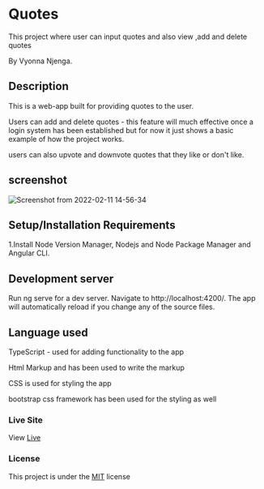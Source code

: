# Quotes

This project where user can input quotes and also view ,add and delete quotes

By Vyonna Njenga.

## Description
This is a web-app built for providing quotes to the user.

Users can  add and delete quotes - this feature will much effective once a login system has been established but for now it just shows a basic example of how the project works.

users can also upvote and downvote quotes that they like or don't like.


## screenshot

![Screenshot from 2022-02-11 14-56-34](https://user-images.githubusercontent.com/93370913/153587463-0349227b-da4a-40e8-87cb-65cd675fb8d0.png)

## Setup/Installation Requirements
 1.Install Node Version Manager, Nodejs and Node Package Manager and Angular CLI.

## Development server
Run ng serve for a dev server. Navigate to http://localhost:4200/. The app will automatically reload if you change any of the source files. 

## Language used


TypeScript - used for adding functionality to the app

Html Markup and has been used to write the markup

CSS is used for styling the app

bootstrap css framework has been used for the styling as well




### Live Site
View [Live](https://vyonna6519.github.io/quotes/)
### License
This project is under the  [MIT](LICENSE.md) license